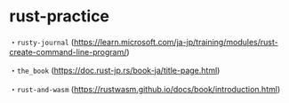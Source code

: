 # rust-practice

・`rusty-journal` (https://learn.microsoft.com/ja-jp/training/modules/rust-create-command-line-program/)

・`the_book` (https://doc.rust-jp.rs/book-ja/title-page.html)

・`rust-and-wasm` (https://rustwasm.github.io/docs/book/introduction.html)
